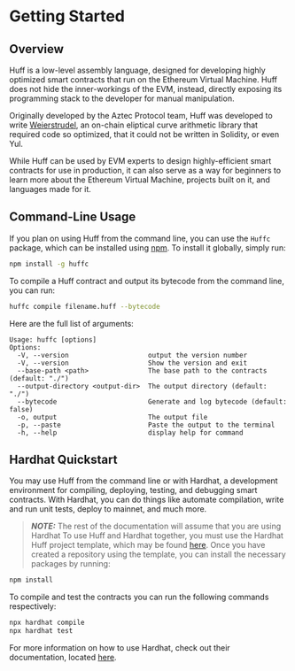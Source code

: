 # Getting Started

## Overview

Huff is a low-level assembly language, designed for developing highly optimized smart contracts that run on the Ethereum Virtual Machine. Huff does not hide the inner-workings of the EVM, instead, directly exposing its programming stack to the developer for manual manipulation.

Originally developed by the Aztec Protocol team, Huff was developed to write [Weierstrudel](https://github.com/AztecProtocol/weierstrudel/tree/master/huff_modules), an on-chain eliptical curve arithmetic library that required code so optimized, that it could not be written in Solidity, or even Yul.

While Huff can be used by EVM experts to design highly-efficient smart contracts for use in production, it can also serve as a way for beginners to learn more about the Ethereum Virtual Machine, projects built on it, and languages made for it.

## Command-Line Usage

If you plan on using Huff from the command line, you can use the `Huffc` package, which can be installed using [npm](https://docs.npmjs.com/downloading-and-installing-node-js-and-npm). To install it globally, simply run:

```sh
npm install -g huffc
```

To compile a Huff contract and output its bytecode from the command line, you can run:

```sh
huffc compile filename.huff --bytecode
```

Here are the full list of arguments:

```
Usage: huffc [options]
Options:
  -V, --version                    output the version number
  -V, --version                    Show the version and exit
  --base-path <path>               The base path to the contracts (default: "./")
  --output-directory <output-dir>  The output directory (default: "./")
  --bytecode                       Generate and log bytecode (default: false)
  -o, output                       The output file
  -p, --paste                      Paste the output to the terminal
  -h, --help                       display help for command
```

## Hardhat Quickstart

You may use Huff from the command line or with Hardhat, a development environment for compiling, deploying, testing, and debugging smart contracts. With Hardhat, you can do things like automate compilation, write and run unit tests, deploy to mainnet, and much more.

> **_NOTE:_** The rest of the documentation will assume that you are using Hardhat
> To use Huff and Hardhat together, you must use the Hardhat Huff project template, which may be found [here](https://github.com/JetJadeja/huff-project-template). Once you have created a repository using the template, you can install the necessary packages by running:

```sh
npm install
```

To compile and test the contracts you can run the following commands respectively:

```sh
npx hardhat compile
npx hardhat test
```

For more information on how to use Hardhat, check out their documentation, located [here](https://hardhat.org/getting-started/).
